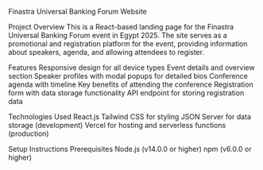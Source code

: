 Finastra Universal Banking Forum Website

Project Overview
This is a React-based landing page for the Finastra Universal Banking Forum event in Egypt 2025. The site serves as a promotional and registration platform for the event, providing information about speakers, agenda, and allowing attendees to register.

Features
Responsive design for all device types
Event details and overview section
Speaker profiles with modal popups for detailed bios
Conference agenda with timeline
Key benefits of attending the conference
Registration form with data storage functionality
API endpoint for storing registration data

Technologies Used
React.js
Tailwind CSS for styling
JSON Server for data storage (development)
Vercel for hosting and serverless functions (production)

Setup Instructions
Prerequisites
Node.js (v14.0.0 or higher)
npm (v6.0.0 or higher)
